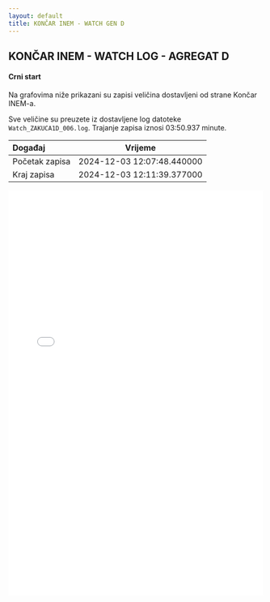 ```yaml
---
layout: default
title: KONČAR INEM - WATCH GEN D
---
```


## KONČAR INEM - WATCH LOG - AGREGAT D

#### Crni start

Na grafovima niže prikazani su zapisi veličina dostavljeni od strane Končar INEM-a. 

Sve veličine su preuzete iz dostavljene log datoteke `Watch_ZAKUCA1D_006.log`.
Trajanje zapisa iznosi 03:50.937 minute.

| Događaj        |      Vrijeme                |
| :------------  | :-------------------------: |
| Početak zapisa | 2024-12-03 12:07:48.440000  |
| Kraj zapisa    | 2024-12-03 12:11:39.377000  |
                               

<div class="wide-graph">
    <iframe src="{{ site.baseurl }}/uzbuda/watch/cs/watch-zakuca1d-006.html" width="100%" height="800px" frameborder="0"></iframe>
</div>